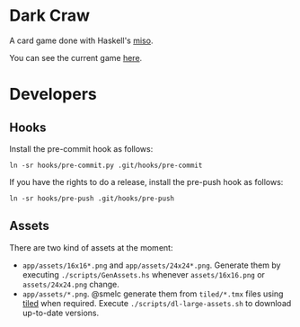 # Dark Craw

A card game done with Haskell's [miso](https://github.com/dmjio/miso).

You can see the current game [here](https://schplaf.org/hgames/darkcraw).

# Developers

## Hooks

Install the pre-commit hook as follows:

`ln -sr hooks/pre-commit.py .git/hooks/pre-commit`

If you have the rights to do a release, install the pre-push hook as follows:

`ln -sr hooks/pre-push .git/hooks/pre-push`

## Assets

There are two kind of assets at the moment:

* `app/assets/16x16*.png` and `app/assets/24x24*.png`. Generate them
  by executing `./scripts/GenAssets.hs` whenever `assets/16x16.png`
  or `assets/24x24.png` change.
* `app/assets/*.png`. @smelc generate them from `tiled/*.tmx` files
  using [tiled](https://www.mapeditor.org/) when required. Execute
  `./scripts/dl-large-assets.sh` to download up-to-date versions.

